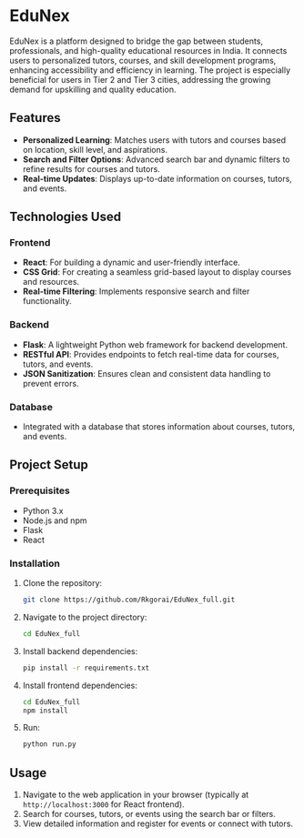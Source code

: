 # EduNex

EduNex is a platform designed to bridge the gap between students, professionals, and high-quality educational resources in India. It connects users to personalized tutors, courses, and skill development programs, enhancing accessibility and efficiency in learning. The project is especially beneficial for users in Tier 2 and Tier 3 cities, addressing the growing demand for upskilling and quality education.

## Features

- **Personalized Learning**: Matches users with tutors and courses based on location, skill level, and aspirations.
- **Search and Filter Options**: Advanced search bar and dynamic filters to refine results for courses and tutors.
- **Real-time Updates**: Displays up-to-date information on courses, tutors, and events.
  

## Technologies Used

### Frontend
- **React**: For building a dynamic and user-friendly interface.
- **CSS Grid**: For creating a seamless grid-based layout to display courses and resources.
- **Real-time Filtering**: Implements responsive search and filter functionality.

### Backend
- **Flask**: A lightweight Python web framework for backend development.
- **RESTful API**: Provides endpoints to fetch real-time data for courses, tutors, and events.
- **JSON Sanitization**: Ensures clean and consistent data handling to prevent errors.

### Database
- Integrated with a database that stores information about courses, tutors, and events.

## Project Setup

### Prerequisites
- Python 3.x
- Node.js and npm
- Flask
- React

### Installation

1. Clone the repository:
   ```bash
   git clone https://github.com/Rkgorai/EduNex_full.git
   ```

2. Navigate to the project directory:
   ```bash
   cd EduNex_full
   ```

3. Install backend dependencies:
   ```bash
   pip install -r requirements.txt
   ```

4. Install frontend dependencies:
   ```bash
   cd EduNex_full
   npm install
   ```

5. Run:
   ```bash
   python run.py
   ```

## Usage

1. Navigate to the web application in your browser (typically at `http://localhost:3000` for React frontend).
2. Search for courses, tutors, or events using the search bar or filters.
3. View detailed information and register for events or connect with tutors.
